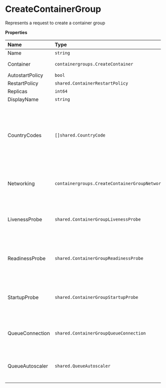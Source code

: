 # CreateContainerGroup

Represents a request to create a container group

**Properties**

| Name            | Type                                             | Required | Description                                                                                     |
| :-------------- | :----------------------------------------------- | :------- | :---------------------------------------------------------------------------------------------- |
| Name            | `string`                                         | ✅       |                                                                                                 |
| Container       | `containergroups.CreateContainer`                | ✅       | Represents a container                                                                          |
| AutostartPolicy | `bool`                                           | ✅       |                                                                                                 |
| RestartPolicy   | `shared.ContainerRestartPolicy`                  | ✅       |                                                                                                 |
| Replicas        | `int64`                                          | ✅       |                                                                                                 |
| DisplayName     | `string`                                         | ❌       |                                                                                                 |
| CountryCodes    | `[]shared.CountryCode`                           | ❌       | List of countries nodes must be located in. Remove this field to permit nodes from any country. |
| Networking      | `containergroups.CreateContainerGroupNetworking` | ❌       | Represents container group networking parameters                                                |
| LivenessProbe   | `shared.ContainerGroupLivenessProbe`             | ❌       | Represents the container group liveness probe                                                   |
| ReadinessProbe  | `shared.ContainerGroupReadinessProbe`            | ❌       | Represents the container group readiness probe                                                  |
| StartupProbe    | `shared.ContainerGroupStartupProbe`              | ❌       | Represents the container group startup probe                                                    |
| QueueConnection | `shared.ContainerGroupQueueConnection`           | ❌       | Represents container group queue connection                                                     |
| QueueAutoscaler | `shared.QueueAutoscaler`                         | ❌       | Represents the autoscaling rules for a queue                                                    |
